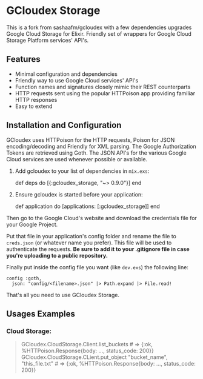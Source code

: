 # GCloudex Storage

 This is a fork from sashaafm/gcloudex with a few dependencies upgrades
 Google Cloud Storage for Elixir.
 Friendly set of wrappers for Google Cloud Storage Platform services' API's. 

## Features
- Minimal configuration and dependencies
- Friendly way to use Google Cloud services' API's
- Function names and signatures closely mimic their REST counterparts
- HTTP requests sent using the popular HTTPoison app providing familiar HTTP responses
- Easy to extend
  
## Installation and Configuration

GCloudex uses HTTPoison for the HTTP requests, Poison for JSON encoding/decoding and Friendly for XML parsing. The Google Authorization Tokens are retrieved using Goth. The JSON API's for the various Google Cloud services are used whenever possible or available. 

  1. Add gcloudex to your list of dependencies in `mix.exs`:

        def deps do
          [{:gcloudex_storage, "~> 0.9.0"}]
        end

  2. Ensure gcloudex is started before your application:

        def application do
          [applications: [:gcloudex_storage]]
        end

Then go to the Google Cloud's website and download the credentials file for your Google Project. 

Put that file in your application's config folder and rename the file to 
`creds.json` (or whatever name you prefer). This file will be used to authenticate the requests. **Be sure to add it to your .gitignore file in case you're uploading to a public repository.**

Finally put inside the config file you want (like `dev.exs`) the following line:

    config :goth, 
      json: "config/<filename>.json" |> Path.expand |> File.read!

That's all you need to use GCloudex Storage.

## Usages Examples

### Cloud Storage:
> GCloudex.CloudStorage.Client.list_buckets # => {:ok, %HTTPoison.Response{body: ..., status_code: 200}}
> GCloudex.CloudStorage.CLient.put_object "bucket_name", "this_file.txt" # => {:ok, %HTTPoison.Response{body: ..., status_code: 200}}
